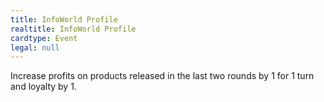 ```yaml
---
title: InfoWorld Profile
realtitle: InfoWorld Profile
cardtype: Event
legal: null
---
```


Increase profits on products released in the last two rounds by 1 for 1 turn and loyalty by 1.
